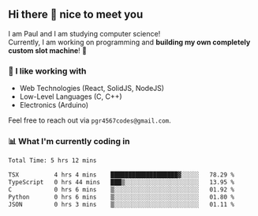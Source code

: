 ## Hi there 👋 nice to meet you

I am Paul and I am studying computer science!  
Currently, I am working on programming and **building my own completely custom slot machine**! 🎰

### 🔭 I like working with
- Web Technologies (React, SolidJS, NodeJS)
- Low-Level Languages (C, C++)
- Electronics (Arduino)

Feel free to reach out via `pgr4567codes@gmail.com`.

### 📊 What I'm currently coding in
<!--START_SECTION:waka-->

```txt
Total Time: 5 hrs 12 mins

TSX          4 hrs 4 mins    ███████████████████▓░░░░░   78.29 %
TypeScript   0 hrs 44 mins   ███▒░░░░░░░░░░░░░░░░░░░░░   13.95 %
C            0 hrs 6 mins    ▒░░░░░░░░░░░░░░░░░░░░░░░░   01.92 %
Python       0 hrs 6 mins    ▒░░░░░░░░░░░░░░░░░░░░░░░░   01.80 %
JSON         0 hrs 3 mins    ▒░░░░░░░░░░░░░░░░░░░░░░░░   01.11 %
```

<!--END_SECTION:waka-->
